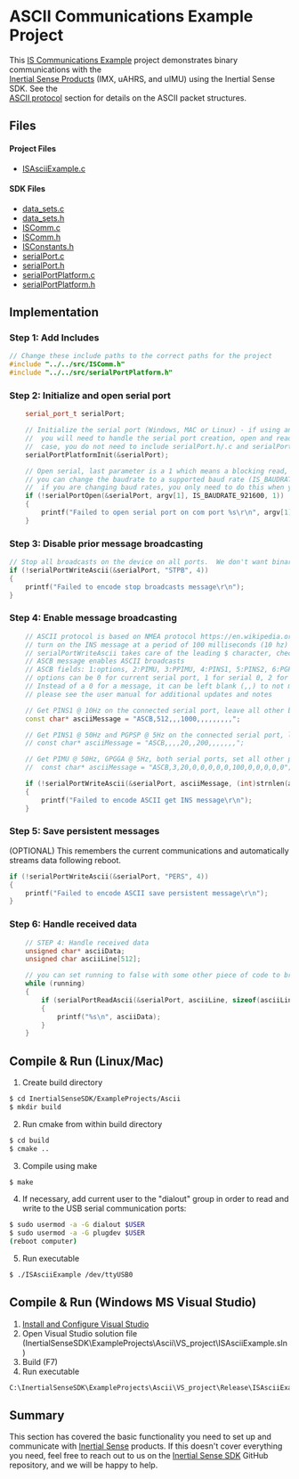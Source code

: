 # ASCII Communications Example Project

This [IS Communications Example](https://github.com/inertialsense/InertialSenseSDK/tree/release/ExampleProjects/Ascii) project demonstrates binary communications with the<br>
<a href="https://inertialsense.com/products">Inertial Sense Products</a> (IMX, uAHRS, and uIMU) using the Inertial Sense SDK. See the<br>
[ASCII protocol](../com-protocol/ascii.md) section for details on the ASCII packet structures.

## Files

#### Project Files

* [ISAsciiExample.c](https://github.com/inertialsense/InertialSenseSDK/tree/release/ExampleProjects/Ascii/ISAsciiExample.c)

#### SDK Files

* [data_sets.c](https://github.com/inertialsense/InertialSenseSDK/tree/master/src/data_sets.c)
* [data_sets.h](https://github.com/inertialsense/InertialSenseSDK/tree/master/src/data_sets.h)
* [ISComm.c](https://github.com/inertialsense/InertialSenseSDK/tree/master/src/ISComm.c)
* [ISComm.h](https://github.com/inertialsense/InertialSenseSDK/tree/master/src/ISComm.h)
* [ISConstants.h](https://github.com/inertialsense/InertialSenseSDK/tree/master/src/ISConstants.h)
* [serialPort.c](https://github.com/inertialsense/InertialSenseSDK/tree/master/src/serialPort.c)
* [serialPort.h](https://github.com/inertialsense/InertialSenseSDK/tree/master/src/serialPort.h)
* [serialPortPlatform.c](https://github.com/inertialsense/InertialSenseSDK/tree/master/src/serialPortPlatform.c)
* [serialPortPlatform.h](https://github.com/inertialsense/InertialSenseSDK/tree/master/src/serialPortPlatform.h)

## Implementation

### Step 1: Add Includes

```C++
// Change these include paths to the correct paths for the project
#include "../../src/ISComm.h"
#include "../../src/serialPortPlatform.h"
```

### Step 2: Initialize and open serial port

```C++
	serial_port_t serialPort;

	// Initialize the serial port (Windows, MAC or Linux) - if using an embedded system like Arduino,
	//  you will need to handle the serial port creation, open and reads yourself. In this
	//  case, you do not need to include serialPort.h/.c and serialPortPlatform.h/.c in your project.
	serialPortPlatformInit(&serialPort);

	// Open serial, last parameter is a 1 which means a blocking read, you can set as 0 for non-blocking
	// you can change the baudrate to a supported baud rate (IS_BAUDRATE_*), make sure to reboot the IMX
	//  if you are changing baud rates, you only need to do this when you are changing baud rates.
	if (!serialPortOpen(&serialPort, argv[1], IS_BAUDRATE_921600, 1))
	{
		printf("Failed to open serial port on com port %s\r\n", argv[1]);
	}
```

### Step 3: Disable prior message broadcasting

```c++
// Stop all broadcasts on the device on all ports.  We don't want binary message coming through while we are doing ASCII
if (!serialPortWriteAscii(&serialPort, "STPB", 4))
{
	printf("Failed to encode stop broadcasts message\r\n");
}
```
### Step 4: Enable message broadcasting

```C++
   	// ASCII protocol is based on NMEA protocol https://en.wikipedia.org/wiki/NMEA_0183
	// turn on the INS message at a period of 100 milliseconds (10 hz)
	// serialPortWriteAscii takes care of the leading $ character, checksum and ending \r\n newline
	// ASCB message enables ASCII broadcasts
	// ASCB fields: 1:options, 2:PIMU, 3:PPIMU, 4:PINS1, 5:PINS2, 6:PGPSP, 7:reserved, 8:GPGGA, 9:GPGLL, 10:GPGSA, 11:GPRMC
	// options can be 0 for current serial port, 1 for serial 0, 2 for serial 1 or 3 for both serial ports
	// Instead of a 0 for a message, it can be left blank (,,) to not modify the period for that message
	// please see the user manual for additional updates and notes

    // Get PINS1 @ 10Hz on the connected serial port, leave all other broadcasts the same, and save persistent messages.
	const char* asciiMessage = "ASCB,512,,,1000,,,,,,,,,";

    // Get PINS1 @ 50Hz and PGPSP @ 5Hz on the connected serial port, leave all other broadcasts the same
	// const char* asciiMessage = "ASCB,,,,20,,200,,,,,,,";

	// Get PIMU @ 50Hz, GPGGA @ 5Hz, both serial ports, set all other periods to 0
    //  const char* asciiMessage = "ASCB,3,20,0,0,0,0,0,100,0,0,0,0,0";

    if (!serialPortWriteAscii(&serialPort, asciiMessage, (int)strnlen(asciiMessage, 128)))
	{
		printf("Failed to encode ASCII get INS message\r\n");
	}
```

### Step 5: Save persistent messages

(OPTIONAL) This remembers the current communications and automatically streams data following reboot.

```c++
if (!serialPortWriteAscii(&serialPort, "PERS", 4))
{
    printf("Failed to encode ASCII save persistent message\r\n");
}
```
### Step 6: Handle received data

```C++
	// STEP 4: Handle received data
	unsigned char* asciiData;
	unsigned char asciiLine[512];

	// you can set running to false with some other piece of code to break out of the loop and end the program
	while (running)
	{
		if (serialPortReadAscii(&serialPort, asciiLine, sizeof(asciiLine), &asciiData) > 0)
		{
			printf("%s\n", asciiData);
		}
	}
```

## Compile & Run (Linux/Mac)

1. Create build directory
``` bash
$ cd InertialSenseSDK/ExampleProjects/Ascii
$ mkdir build
```
2. Run cmake from within build directory
``` bash
$ cd build
$ cmake ..
```
3. Compile using make
 ``` bash
 $ make
 ```
4. If necessary, add current user to the "dialout" group in order to read and write to the USB serial communication ports:
```bash
$ sudo usermod -a -G dialout $USER
$ sudo usermod -a -G plugdev $USER
(reboot computer)
```
5. Run executable
``` bash
$ ./ISAsciiExample /dev/ttyUSB0
```
## Compile & Run (Windows MS Visual Studio)

1. [Install and Configure Visual Studio](../../software/SDK/#installing-and-configuring-visual-studio)
2. Open Visual Studio solution file (InertialSenseSDK\ExampleProjects\Ascii\VS_project\ISAsciiExample.sln)
3. Build (F7)
4. Run executable
``` bash
C:\InertialSenseSDK\ExampleProjects\Ascii\VS_project\Release\ISAsciiExample.exe COM3
```

## Summary

This section has covered the basic functionality you need to set up and communicate with <a href="https://inertialsense.com">Inertial Sense</a> products.  If this doesn't cover everything you need, feel free to reach out to us on the <a href="https://github.com/inertialsense/InertialSenseSDK">Inertial Sense SDK</a> GitHub repository, and we will be happy to help.
